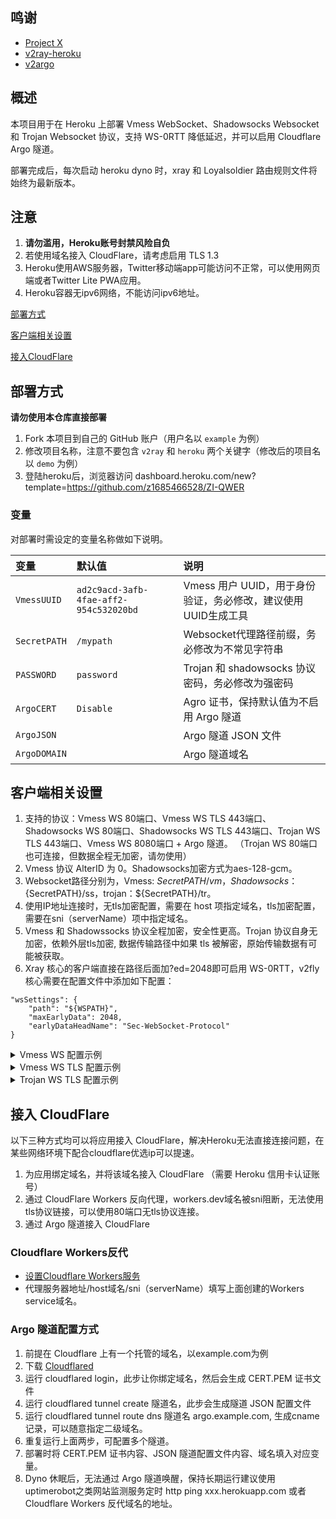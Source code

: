 ## 鸣谢

- [Project X](https://github.com/XTLS/Xray-core)
- [v2ray-heroku](https://github.com/bclswl0827/v2ray-heroku)
- [v2argo](https://github.com/funnymdzz/v2argo)

## 概述

本项目用于在 Heroku 上部署 Vmess WebSocket、Shadowsocks Websocket 和 Trojan Websocket 协议，支持 WS-0RTT 降低延迟，并可以启用 Cloudflare Argo 隧道。

部署完成后，每次启动 heroku dyno 时，xray 和 Loyalsoldier 路由规则文件将始终为最新版本。

## 注意

 1. **请勿滥用，Heroku账号封禁风险自负**
 2. 若使用域名接入 CloudFlare，请考虑启用 TLS 1.3
 3. Heroku使用AWS服务器，Twitter移动端app可能访问不正常，可以使用网页端或者Twitter Lite PWA应用。
 4. Heroku容器无ipv6网络，不能访问ipv6地址。

[部署方式](#部署方式)

[客户端相关设置](#客户端相关设置)  

[接入CloudFlare](#cf)  

## 部署方式

**请勿使用本仓库直接部署**

 1. Fork 本项目到自己的 GitHub 账户（用户名以 `example` 为例）
 2. 修改项目名称，注意不要包含 `v2ray` 和 `heroku` 两个关键字（修改后的项目名以 `demo` 为例）
 3. 登陆heroku后，浏览器访问 dashboard.heroku.com/new?template=<https://github.com/z1685466528/ZI-QWER>

### 变量

对部署时需设定的变量名称做如下说明。

| 变量 | 默认值 | 说明 |
| :--- | :--- | :--- |
| `VmessUUID` | `ad2c9acd-3afb-4fae-aff2-954c532020bd` | Vmess 用户 UUID，用于身份验证，务必修改，建议使用UUID生成工具 |
| `SecretPATH` | `/mypath` | Websocket代理路径前缀，务必修改为不常见字符串 |
| `PASSWORD` | `password` | Trojan 和 shadowsocks 协议密码，务必修改为强密码 |
| `ArgoCERT` | `Disable` | Agro 证书，保持默认值为不启用 Argo 隧道 |
| `ArgoJSON` |  | Argo 隧道 JSON 文件 |
| `ArgoDOMAIN` |  | Argo 隧道域名 |

## 客户端相关设置

 1. 支持的协议：Vmess WS 80端口、Vmess WS TLS 443端口、Shadowsocks WS 80端口、Shadowsocks WS TLS 443端口、Trojan WS TLS 443端口、Vmess WS 8080端口 + Argo 隧道。
    （Trojan WS 80端口也可连接，但数据全程无加密，请勿使用）
 2. Vmess 协议 AlterID 为 0。Shadowsocks加密方式为aes-128-gcm。
 3. Websocket路径分别为，Vmess: ${SecretPATH}/vm，Shadowsocks：${SecretPATH}/ss，trojan：${SecretPATH}/tr。
 4. 使用IP地址连接时，无tls加密配置，需要在 host 项指定域名，tls加密配置，需要在sni（serverName）项中指定域名。
 5. Vmess 和 Shadowssocks 协议全程加密，安全性更高。Trojan 协议自身无加密，依赖外层tls加密, 数据传输路径中如果 tls 被解密，原始传输数据有可能被获取。
 6. Xray 核心的客户端直接在路径后面加?ed=2048即可启用 WS-0RTT，v2fly 核心需要在配置文件中添加如下配置：

```
"wsSettings": {
    "path": "${WSPATH}",
    "maxEarlyData": 2048,
    "earlyDataHeadName": "Sec-WebSocket-Protocol"
}
```
 <details>
<summary>Vmess WS 配置示例</summary>
 <img src="https://user-images.githubusercontent.com/98247050/169814131-73a32a4c-a4e8-48d7-981e-8747e6d07033.png"/>
</details>
 <details>
<summary>Vmess WS TLS 配置示例</summary>
 <img src="https://user-images.githubusercontent.com/98247050/169813997-36251e5c-d14c-4e55-a4b5-274b6ccc5e19.png"/>
</details>
 <details>
<summary>Trojan WS TLS 配置示例</summary>
 <img src="https://user-images.githubusercontent.com/98247050/169814349-69f26b20-03b3-4ef3-8bd6-09780ef0efb2.png"/>
</details>


## <a id="cf"></a>接入 CloudFlare

以下三种方式均可以将应用接入 CloudFlare，解决Heroku无法直接连接问题，在某些网络环境下配合cloudflare优选ip可以提速。

 1. 为应用绑定域名，并将该域名接入 CloudFlare （需要 Heroku 信用卡认证账号）
 2. 通过 CloudFlare Workers 反向代理，workers.dev域名被sni阻断，无法使用tls协议链接，可以使用80端口无tls协议连接。
 3. 通过 Argo 隧道接入 CloudFlare

### Cloudflare Workers反代

- [设置Cloudflare Workers服务](https://github.com/wy580477/PaaS-Related/blob/main/CF_Workers_Reverse_Proxy_chs.md)
- 代理服务器地址/host域名/sni（serverName）填写上面创建的Workers service域名。

### Argo 隧道配置方式

 1. 前提在 Cloudflare 上有一个托管的域名，以example.com为例
 2. 下载 [Cloudflared](https://github.com/cloudflare/cloudflared/releases)
 3. 运行 cloudflared login，此步让你绑定域名，然后会生成 CERT.PEM 证书文件
 4. 运行 cloudflared tunnel create 隧道名，此步会生成隧道 JSON 配置文件
 5. 运行 cloudflared tunnel route dns 隧道名 argo.example.com, 生成cname记录，可以随意指定二级域名。
 6. 重复运行上面两步，可配置多个隧道。
 7. 部署时将 CERT.PEM 证书内容、JSON 隧道配置文件内容、域名填入对应变量。
 8. Dyno 休眠后，无法通过 Argo 隧道唤醒，保持长期运行建议使用uptimerobot之类网站监测服务定时 http ping xxx.herokuapp.com 或者 Cloudflare Workers 反代域名的地址。
